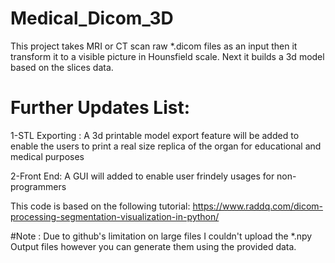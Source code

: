 # Medical_Dicom_3D
This project takes MRI or CT scan raw *.dicom files as an input then it transform it to a visible picture in Hounsfield scale.
Next it builds a 3d model based on the slices data.

# Further Updates List:
1-STL Exporting : A 3d printable model export feature will be added to enable the users
to print a real size replica of the organ for educational and medical purposes

2-Front End: A GUI will added to enable user frindely usages for non-programmers

This code is based on the following tutorial:
https://www.raddq.com/dicom-processing-segmentation-visualization-in-python/

#Note :
Due to github's limitation on large files I couldn't upload the *.npy Output files however you can generate them using the provided data.
